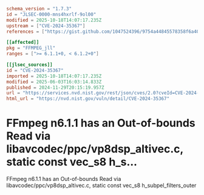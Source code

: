 ```toml
schema_version = "1.7.3"
id = "JLSEC-0000-mns4hxrlf-9ol00"
modified = 2025-10-18T14:07:17.235Z
upstream = ["CVE-2024-35367"]
references = ["https://gist.github.com/1047524396/9754a44845578358f6a403447c458ca4", "https://github.com/FFmpeg/FFmpeg/blob/n6.1.1/libavcodec/ppc/vp8dsp_altivec.c#L53", "https://github.com/ffmpeg/ffmpeg/commit/09e6840cf7a3ee07a73c3ae88a020bf27ca1a667"]

[[affected]]
pkg = "FFMPEG_jll"
ranges = [">= 6.1.1+0, < 6.1.2+0"]

[[jlsec_sources]]
id = "CVE-2024-35367"
imported = 2025-10-18T14:07:17.235Z
modified = 2025-06-03T16:03:14.833Z
published = 2024-11-29T20:15:19.957Z
url = "https://services.nvd.nist.gov/rest/json/cves/2.0?cveId=CVE-2024-35367"
html_url = "https://nvd.nist.gov/vuln/detail/CVE-2024-35367"
```

# FFmpeg n6.1.1 has an Out-of-bounds Read via libavcodec/ppc/vp8dsp_altivec.c, static const vec_s8 h_s...

FFmpeg n6.1.1 has an Out-of-bounds Read via libavcodec/ppc/vp8dsp_altivec.c, static const vec_s8 h_subpel_filters_outer

